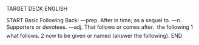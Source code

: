 TARGET DECK
ENGLISH

START
Basic
Following
Back: —prep. After in time; as a sequel to. —n. Supporters or devotees. —adj. That follows or comes after.  the following 1 what follows. 2 now to be given or named (answer the following).
END
